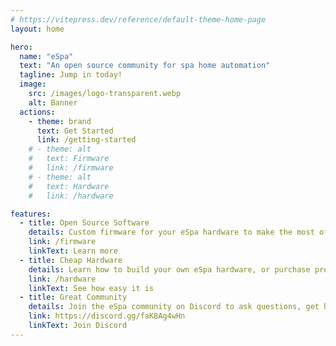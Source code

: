 ```yaml
---
# https://vitepress.dev/reference/default-theme-home-page
layout: home

hero:
  name: "eSpa"
  text: "An open source community for spa home automation"
  tagline: Jump in today!
  image:
    src: /images/logo-transparent.webp
    alt: Banner
  actions:
    - theme: brand
      text: Get Started
      link: /getting-started
    # - theme: alt
    #   text: Firmware
    #   link: /firmware
    # - theme: alt
    #   text: Hardware
    #   link: /hardware

features:
  - title: Open Source Software
    details: Custom firmware for your eSpa hardware to make the most of your spa.
    link: /firmware
    linkText: Learn more
  - title: Cheap Hardware
    details: Learn how to build your own eSpa hardware, or purchase pre-assembled.
    link: /hardware
    linkText: See how easy it is
  - title: Great Community
    details: Join the eSpa community on Discord to ask questions, get help, and share your projects.
    link: https://discord.gg/faK8Ag4wHn
    linkText: Join Discord
---
```


